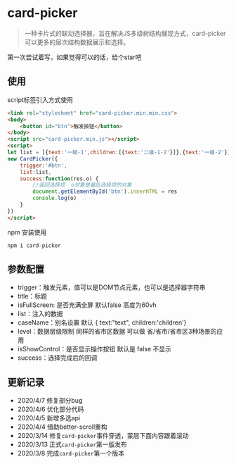 # card-picker

> 一种卡片式的联动选择器，旨在解决JS多级树结构展现方式，card-picker可以更多的层次结构数据展示和选择。


第一次尝试着写，如果觉得可以的话，给个star吧

## 使用

script标签引入方式使用

```html
<link rel="stylesheet" href="card-picker.min.min.css">
<body>
    <button id="btn">触发按钮</button>	
</body>    
<script src="card-picker.min.js"></script>
<script>
let list = [{text:'一级-1',children:[{text:'二级-1-2'}]},{text:'一级-2'}]    
new CardPicker({
    trigger:'#btn',
    list:list,
    success:function(res,o) {
        //返回选择项  o对象是最后选择项的对象
        document.getElementById('btn').innerHTML = res
        console.log(o)
    }
})
</script>
```
npm 安装使用
```js
npm i card-picker
```
## 参数配置

+ trigger：触发元素，值可以是DOM节点元素，也可以是选择器字符串
+ title：标题
+ isFullScreen: 是否充满全屏 默认false 高度为60vh
+ list：注入的数据
+ caseName：别名设置  默认 { text:"text", children:'children'}
+ level：数据层级限制  同样的省市区数据 可以做 省/省市/省市区3种场景的应用
+ isShowControl：是否显示操作按钮 默认是 false 不显示
+ success：选择完成后的回调




## 更新记录
+ 2020/4/7  修复部分bug
+ 2020/4/6  优化部分代码
+ 2020/4/5  新增多选api
+ 2020/4/4  借助better-scroll重构
+ 2020/3/14 修复`card-picker`事件穿透，蒙层下面内容跟着滚动
+ 2020/3/13 正式`card-picker`第一版发布
+ 2020/3/8  完成`card-picker`第一个版本


